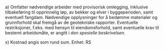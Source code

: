 a) Omfatter nødvendige arbeider med provisorisk omlegging, inklusive tilbakeføring til opprinnelig løp, av bekker og elver i byggeperioden, samt eventuell fangdam. Nødvendige opplysninger for å bedømme materialer og grunnforhold skal fremgå av de geotekniske rapporter.  Eventuelle restriksjoner, f.eks. med hensyn til eiendomsforhold, samt eventuelle krav til bestemt arbeidsmåte, er angitt i *den spesielle beskrivelsen*.

x) Kostnad angis som rund sum. Enhet: RS

